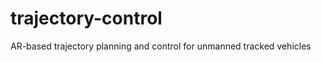 trajectory-control
==================

AR-based trajectory planning and control for unmanned tracked vehicles

